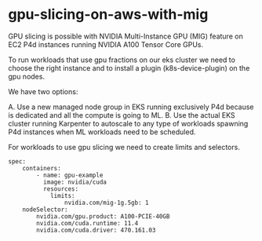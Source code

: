 # gpu-slicing-on-aws-with-mig
GPU slicing is possible with NVIDIA Multi-Instance GPU (MIG) feature on EC2 P4d instances running NVIDIA A100 Tensor Core GPUs.

To run workloads that use gpu fractions on our eks cluster we need to choose the right instance and to install a plugin (k8s-device-plugin) on the gpu nodes.

We have two options:

A. Use a new managed node group in EKS running exclusively P4d because is dedicated and all the compute is going to ML.
B. Use the actual EKS cluster running Karpenter to autoscale to any type of workloads spawning P4d instances when ML workloads need to be scheduled. 

For workloads to use gpu slicing we need to create limits and selectors.

```
spec:
    containers:
        - name: gpu-example
          image: nvidia/cuda
          resources:
            limits: 
                nvidia.com/mig-1g.5gb: 1
    nodeSelector:
        nvidia.com/gpu.product: A100-PCIE-40GB
        nvidia.com/cuda.runtime: 11.4
        nvidia.com/cuda.driver: 470.161.03  
```